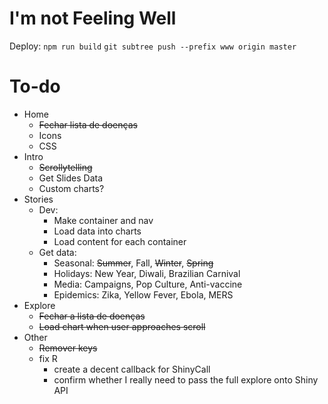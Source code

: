 # I'm not Feeling Well

Deploy:
`npm run build`
`git subtree push --prefix www origin master`

# To-do

* Home
	* ~~Fechar lista de doenças~~
	* Icons
	* CSS
* Intro
	* ~~Scrollytelling~~
	* Get Slides Data
	* Custom charts?
* Stories
	* Dev:
		* Make container and nav
		* Load data into charts
		* Load content for each container
	* Get data:
		* Seasonal: ~~Summer~~, Fall, ~~Winter~~, ~~Spring~~
		* Holidays: New Year, Diwali, Brazilian Carnival
		* Media: Campaigns, Pop Culture, Anti-vaccine
		* Epidemics: Zika, Yellow Fever, Ebola, MERS
* Explore
	* ~~Fechar a lista de doenças~~
	* ~~Load chart when user approaches scroll~~
* Other
	* ~~Remover keys~~
	* fix R
		* create a decent callback for ShinyCall
		* confirm whether I really need to pass the full explore onto Shiny API
